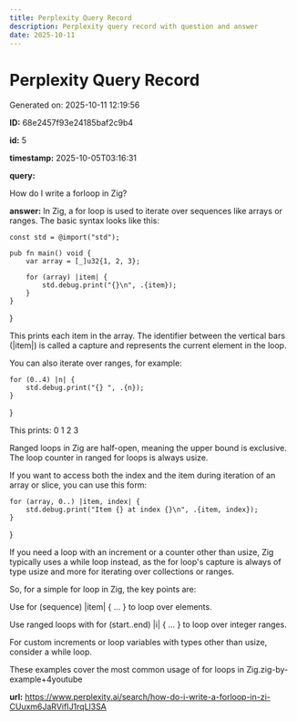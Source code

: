 ```yaml
---
title: Perplexity Query Record
description: Perplexity query record with question and answer
date: 2025-10-11
---
```


# Perplexity Query Record

Generated on: 2025-10-11 12:19:56

**ID:** 68e2457f93e24185baf2c9b4

**id:** 5

**timestamp:** 2025-10-05T03:16:31

**query:**

How do I write a forloop in Zig?

**answer:** In Zig, a for loop is used to iterate over sequences like arrays or ranges. The basic syntax looks like this:

```text
const std = @import("std");

pub fn main() void {
    var array = [_]u32{1, 2, 3};

    for (array) |item| {
        std.debug.print("{}\n", .{item});
    }
}
```
}


This prints each item in the array. The identifier between the vertical bars (|item|) is called a capture and represents the current element in the loop.

You can also iterate over ranges, for example:

```text
for (0..4) |n| {
    std.debug.print("{} ", .{n});
}
```
}


This prints: 0 1 2 3

Ranged loops in Zig are half-open, meaning the upper bound is exclusive. The loop counter in ranged for loops is always usize.

If you want to access both the index and the item during iteration of an array or slice, you can use this form:

```text
for (array, 0..) |item, index| {
    std.debug.print("Item {} at index {}\n", .{item, index});
}
```
}


If you need a loop with an increment or a counter other than usize, Zig typically uses a while loop instead, as the for loop's capture is always of type usize and more for iterating over collections or ranges.

So, for a simple for loop in Zig, the key points are:

Use for (sequence) |item| { ... } to loop over elements.

Use ranged loops with for (start..end) |i| { ... } to loop over integer ranges.

For custom increments or loop variables with types other than usize, consider a while loop.

These examples cover the most common usage of for loops in Zig.zig-by-example+4youtube

**url:** https://www.perplexity.ai/search/how-do-i-write-a-forloop-in-zi-CUuxm6JaRVifIJ1rqLl3SA

